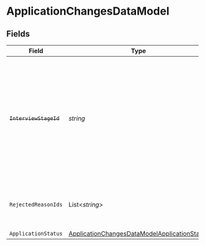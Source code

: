 # ApplicationChangesDataModel


## Fields

| Field                                                                                                                                                             | Type                                                                                                                                                              | Required                                                                                                                                                          | Description                                                                                                                                                       | Example                                                                                                                                                           |
| ----------------------------------------------------------------------------------------------------------------------------------------------------------------- | ----------------------------------------------------------------------------------------------------------------------------------------------------------------- | ----------------------------------------------------------------------------------------------------------------------------------------------------------------- | ----------------------------------------------------------------------------------------------------------------------------------------------------------------- | ----------------------------------------------------------------------------------------------------------------------------------------------------------------- |
| ~~`InterviewStageId`~~                                                                                                                                            | *string*                                                                                                                                                          | :heavy_minus_sign:                                                                                                                                                | : warning: ** DEPRECATED **: This will be removed in a future release, please migrate away from it as soon as possible.<br/><br/>Unique identifier of the interview stage | 18bcbb1b-3cbc-4198-a999-460861d19480                                                                                                                              |
| `RejectedReasonIds`                                                                                                                                               | List<*string*>                                                                                                                                                    | :heavy_minus_sign:                                                                                                                                                | Unique identifiers of the rejection reasons                                                                                                                       | [<br/>"f223d7f6-908b-48f0-9237-b201c307f609"<br/>]                                                                                                                |
| `ApplicationStatus`                                                                                                                                               | [ApplicationChangesDataModelApplicationStatus](../../Models/Components/ApplicationChangesDataModelApplicationStatus.md)                                           | :heavy_minus_sign:                                                                                                                                                | N/A                                                                                                                                                               |                                                                                                                                                                   |